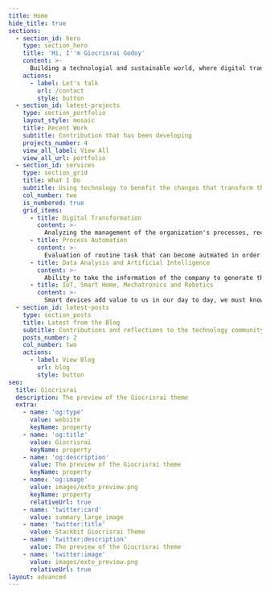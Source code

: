 ```yaml
---
title: Home
hide_title: true
sections:
  - section_id: hero
    type: section_hero
    title: 'Hi, I''m Giocrisrai Godoy'
    content: >-
      Building a technologial and sustainable world, where digital transformation gives us a leap to better oportunities.
    actions:
      - label: Let's talk
        url: /contact
        style: button
  - section_id: latest-projects
    type: section_portfolio
    layout_style: mosaic
    title: Recent Work
    subtitle: Contribution that has been developing
    projects_number: 4
    view_all_label: View All
    view_all_url: portfolio
  - section_id: services
    type: section_grid
    title: What I Do
    subtitle: Using technology to benefit the changes that transform the new industry 4.0
    col_number: two
    is_numbered: true
    grid_items:
      - title: Digital Transformation
        content: >-
          Analyzing the management of the organization's processes, recommending the best actions through methodological and technological plans in order that the organization remains in a constant ware of this technological revolution.
      - title: Process Automation
        content: >-
          Evaluation of routine task that can become autmated in order to reduce errors and gain efficiency in the development of tasks.
      - title: Data Analysis and Artificial Intelligence
        content: >-
          Ability to take the information of the company to generate the analysis of the information and thus determine patterns that generate greater business efficiency, these tools can be used at different levels of the company for the constant optimization of products and services.
      - title: IoT, Smart Home, Mechatronics and Robotics
        content: >-
          Smart devices add value to us in our day to day, we must know how to take advantage of our work enviroments as well as to generate comfort in our homes and spaces of common use using home automation technologies, mechatronics in the industry and robotics which gives us a endless opportunities, which is necessary to evaluate according to our needs and thus be in this era of change that manages the comfort generated through instrumentation and data.
  - section_id: latest-posts
    type: section_posts
    title: Latest from the Blog
    subtitle: Contributions and reflections to the technology community.
    posts_number: 2
    col_number: two
    actions:
      - label: View Blog
        url: blog
        style: button
seo:
  title: Giocrisrai
  description: The preview of the Giocrisrai theme
  extra:
    - name: 'og:type'
      value: website
      keyName: property
    - name: 'og:title'
      value: Giocrisrai
      keyName: property
    - name: 'og:description'
      value: The preview of the Giocrisrai theme
      keyName: property
    - name: 'og:image'
      value: images/exto_preview.png
      keyName: property
      relativeUrl: true
    - name: 'twitter:card'
      value: summary_large_image
    - name: 'twitter:title'
      value: Stackbit Giocrisrai Theme
    - name: 'twitter:description'
      value: The preview of the Giocrisrai theme
    - name: 'twitter:image'
      value: images/exto_preview.png
      relativeUrl: true
layout: advanced
---
```

